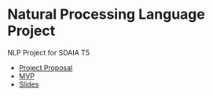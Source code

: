 # Natural Processing Language  Project

NLP Project for SDAIA T5

* [Project Proposal](Project_Proposal.md)
* [MVP](MVP.md)
* [Slides](Hotel_Reviews_NLP.pdf)
